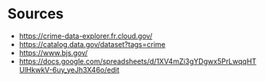 # Sources

- https://crime-data-explorer.fr.cloud.gov/
- https://catalog.data.gov/dataset?tags=crime
- https://www.bjs.gov/
- https://docs.google.com/spreadsheets/d/1XV4mZi3gYDgwx5PrLwqqHTUlHkwkV-6uy_yeJh3X46o/edit
